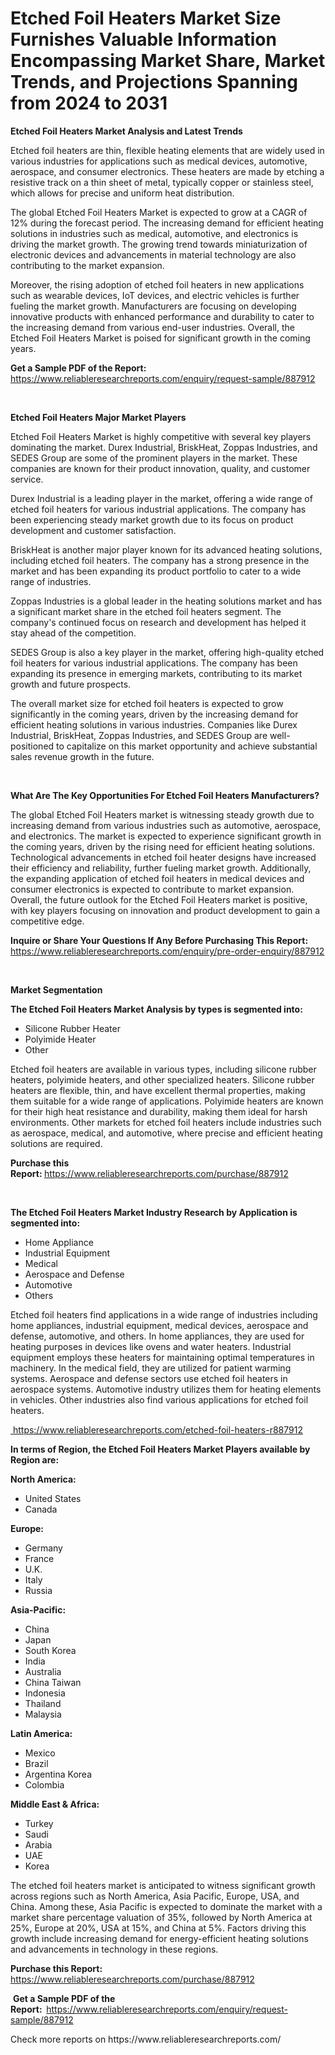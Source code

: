 <p><h1>Etched Foil Heaters Market Size Furnishes Valuable Information Encompassing Market Share, Market Trends, and Projections Spanning from 2024 to 2031</h1></p><p><strong>Etched Foil Heaters Market Analysis and Latest Trends</strong></p>
<p><p>Etched foil heaters are thin, flexible heating elements that are widely used in various industries for applications such as medical devices, automotive, aerospace, and consumer electronics. These heaters are made by etching a resistive track on a thin sheet of metal, typically copper or stainless steel, which allows for precise and uniform heat distribution.</p><p>The global Etched Foil Heaters Market is expected to grow at a CAGR of 12% during the forecast period. The increasing demand for efficient heating solutions in industries such as medical, automotive, and electronics is driving the market growth. The growing trend towards miniaturization of electronic devices and advancements in material technology are also contributing to the market expansion.</p><p>Moreover, the rising adoption of etched foil heaters in new applications such as wearable devices, IoT devices, and electric vehicles is further fueling the market growth. Manufacturers are focusing on developing innovative products with enhanced performance and durability to cater to the increasing demand from various end-user industries. Overall, the Etched Foil Heaters Market is poised for significant growth in the coming years.</p></p>
<p><strong>Get a Sample PDF of the Report:&nbsp;</strong> <a href="https://www.reliableresearchreports.com/enquiry/request-sample/887912">https://www.reliableresearchreports.com/enquiry/request-sample/887912</a></p>
<p>&nbsp;</p>
<p><strong>Etched Foil Heaters Major Market Players</strong></p>
<p><p>Etched Foil Heaters Market is highly competitive with several key players dominating the market. Durex Industrial, BriskHeat, Zoppas Industries, and SEDES Group are some of the prominent players in the market. These companies are known for their product innovation, quality, and customer service.</p><p>Durex Industrial is a leading player in the market, offering a wide range of etched foil heaters for various industrial applications. The company has been experiencing steady market growth due to its focus on product development and customer satisfaction.</p><p>BriskHeat is another major player known for its advanced heating solutions, including etched foil heaters. The company has a strong presence in the market and has been expanding its product portfolio to cater to a wide range of industries.</p><p>Zoppas Industries is a global leader in the heating solutions market and has a significant market share in the etched foil heaters segment. The company's continued focus on research and development has helped it stay ahead of the competition.</p><p>SEDES Group is also a key player in the market, offering high-quality etched foil heaters for various industrial applications. The company has been expanding its presence in emerging markets, contributing to its market growth and future prospects.</p><p>The overall market size for etched foil heaters is expected to grow significantly in the coming years, driven by the increasing demand for efficient heating solutions in various industries. Companies like Durex Industrial, BriskHeat, Zoppas Industries, and SEDES Group are well-positioned to capitalize on this market opportunity and achieve substantial sales revenue growth in the future.</p></p>
<p>&nbsp;</p>
<p><strong>What Are The Key Opportunities For Etched Foil Heaters Manufacturers?</strong></p>
<p><p>The global Etched Foil Heaters market is witnessing steady growth due to increasing demand from various industries such as automotive, aerospace, and electronics. The market is expected to experience significant growth in the coming years, driven by the rising need for efficient heating solutions. Technological advancements in etched foil heater designs have increased their efficiency and reliability, further fueling market growth. Additionally, the expanding application of etched foil heaters in medical devices and consumer electronics is expected to contribute to market expansion. Overall, the future outlook for the Etched Foil Heaters market is positive, with key players focusing on innovation and product development to gain a competitive edge.</p></p>
<p><strong>Inquire or Share Your Questions If Any Before Purchasing This Report:</strong> <a href="https://www.reliableresearchreports.com/enquiry/pre-order-enquiry/887912">https://www.reliableresearchreports.com/enquiry/pre-order-enquiry/887912</a></p>
<p>&nbsp;</p>
<p><strong>Market Segmentation</strong></p>
<p><strong>The Etched Foil Heaters Market Analysis by types is segmented into:</strong></p>
<p><ul><li>Silicone Rubber Heater</li><li>Polyimide Heater</li><li>Other</li></ul></p>
<p><p>Etched foil heaters are available in various types, including silicone rubber heaters, polyimide heaters, and other specialized heaters. Silicone rubber heaters are flexible, thin, and have excellent thermal properties, making them suitable for a wide range of applications. Polyimide heaters are known for their high heat resistance and durability, making them ideal for harsh environments. Other markets for etched foil heaters include industries such as aerospace, medical, and automotive, where precise and efficient heating solutions are required.</p></p>
<p><strong>Purchase this Report:&nbsp;</strong><a href="https://www.reliableresearchreports.com/purchase/887912">https://www.reliableresearchreports.com/purchase/887912</a></p>
<p>&nbsp;</p>
<p><strong>The Etched Foil Heaters Market Industry Research by Application is segmented into:</strong></p>
<p><ul><li>Home Appliance</li><li>Industrial Equipment</li><li>Medical</li><li>Aerospace and Defense</li><li>Automotive</li><li>Others</li></ul></p>
<p><p>Etched foil heaters find applications in a wide range of industries including home appliances, industrial equipment, medical devices, aerospace and defense, automotive, and others. In home appliances, they are used for heating purposes in devices like ovens and water heaters. Industrial equipment employs these heaters for maintaining optimal temperatures in machinery. In the medical field, they are utilized for patient warming systems. Aerospace and defense sectors use etched foil heaters in aerospace systems. Automotive industry utilizes them for heating elements in vehicles. Other industries also find various applications for etched foil heaters.</p></p>
<p><a href="https://www.reliableresearchreports.com/etched-foil-heaters-r887912">&nbsp;https://www.reliableresearchreports.com/etched-foil-heaters-r887912</a></p>
<p><strong>In terms of Region, the Etched Foil Heaters Market Players available by Region are:</strong></p>
<p>
    <p> <strong> North America: </strong>
        <ul>
            <li>United States</li>
            <li>Canada</li>
        </ul>
        </p> 
    <p> <strong> Europe: </strong>
        <ul>
            <li>Germany</li>
            <li>France</li>
            <li>U.K.</li>
            <li>Italy</li>
            <li>Russia</li>
        </ul>
        </p> 
    <p> <strong> Asia-Pacific: </strong>
        <ul>
            <li>China</li>
            <li>Japan</li>
            <li>South Korea</li>
            <li>India</li>
            <li>Australia</li>
            <li>China Taiwan</li>
            <li>Indonesia</li>
            <li>Thailand</li>
            <li>Malaysia</li>
        </ul>
        </p> 
    <p> <strong> Latin America: </strong>
        <ul>
            <li>Mexico</li>
            <li>Brazil</li>
            <li>Argentina Korea</li>
            <li>Colombia</li>
        </ul>
        </p> 
    <p> <strong> Middle East & Africa: </strong>
        <ul>
            <li>Turkey</li>
            <li>Saudi</li>
            <li>Arabia</li>
            <li>UAE</li>
            <li>Korea</li>
        </ul>
    </p>
    </p>
<p><p>The etched foil heaters market is anticipated to witness significant growth across regions such as North America, Asia Pacific, Europe, USA, and China. Among these, Asia Pacific is expected to dominate the market with a market share percentage valuation of 35%, followed by North America at 25%, Europe at 20%, USA at 15%, and China at 5%. Factors driving this growth include increasing demand for energy-efficient heating solutions and advancements in technology in these regions.</p></p>
<p><strong>Purchase this Report: </strong><a href="https://www.reliableresearchreports.com/purchase/887912">https://www.reliableresearchreports.com/purchase/887912</a></p>
<p>&nbsp;<strong>Get a Sample PDF of the Report:&nbsp;&nbsp;</strong><a href="https://www.reliableresearchreports.com/enquiry/request-sample/887912">https://www.reliableresearchreports.com/enquiry/request-sample/887912</a></p>
<p><strong></strong></p>
<p>Check more reports on https://www.reliableresearchreports.com/</p>